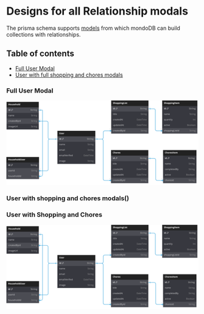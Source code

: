 # Designs for all Relationship modals

The prisma schema supports [models](https://www.prisma.io/docs/orm/prisma-schema/data-model/models) from which mondoDB can build collections with relationships.

## Table of contents

- [Full User Modal](#full-user-modal)
- [User with full shopping and chores modals](#user-with-shopping-and-chores)

### Full User Modal

![user model design](wireframes/database_models/user_house_shop_and_chors.svg)

### User with shopping and chores modals()

### User with Shopping and Chores

![shopping and chores design](wireframes/database_models/user_house_shop_and_chors.svg)